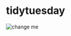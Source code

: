 # tidytuesday

![change me](https://github.com/henrywrover/tidytuesday/tree/master/Plots/chopped_ratings.png?raw=true)
